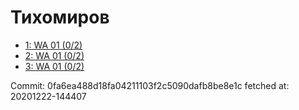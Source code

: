 # Тихомиров
- [1: WA 01 (0/2)](1.md)
- [2: WA 01 (0/2)](2.md)
- [3: WA 01 (0/2)](3.md)

Commit: 0fa6ea488d18fa04211103f2c5090dafb8be8e1c
 fetched at: 20201222-144407
